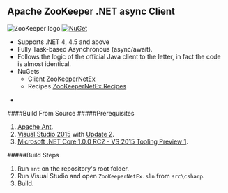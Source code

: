 Apache ZooKeeper .NET async Client
-
![ZooKeeper logo](https://ccdce73789835b39c0952535276de3b7772f802f.googledrive.com/host/0B_hNtILvKRsifnpVRnp4NVRKcHltY05FSGM2bzg5ZGNaVHRqcW9GVFJnWjczSFUtNk40OTA/zookeeper.bmp)
[![NuGet](https://img.shields.io/github/release/shayhatsor/zookeeper.svg?style=flat&label=Latest%20Release)](https://github.com/shayhatsor/zookeeper/releases/latest)
* Supports .NET 4, 4.5 and above
* Fully Task-based Asynchronous (async/await).
* Follows the logic of the official Java client to the letter, in fact the code is almost identical. 
* NuGets
  * Client [ZooKeeperNetEx](https://www.nuget.org/packages/ZooKeeperNetEx)
  * Recipes [ZooKeeperNetEx.Recipes](https://www.nuget.org/packages/ZooKeeperNetEx.Recipes)

-
####Build From Source
#####Prerequisites
1. [Apache Ant](http://ant.apache.org/manual/install.html).
2. [Visual Studio 2015](https://www.visualstudio.com/en-us/downloads/download-visual-studio-vs.aspx) with [Update 2](http://go.microsoft.com/fwlink/?LinkId=691129).
3. [Microsoft .NET Core 1.0.0 RC2 - VS 2015 Tooling Preview 1](https://go.microsoft.com/fwlink/?LinkId=798481).

#####Build Steps
1. Run `ant` on the repository's root folder.
3. Run Visual Studio and open `ZooKeeperNetEx.sln` from `src\csharp`.
4. Build.
